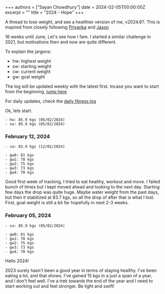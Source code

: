 +++
authors = ["Sayan Chowdhury"]
date = 2024-02-05T00:00:00Z
excerpt = ""
title = "2024 - Hope"
+++

A thread to lose weight, and see a healthier version of me, v2024.6?. This is inspired from closely following
[Priyanka](https://priyankasaggu11929.github.io/fitness.html) and [Jason](https://janusworx.com/fitness/)

16 weeks until June, Let's see how I fare. I started a similar challenge in 2021, but motivations then and now
are quite different.

To explain the jargons:

- hw: highest weight
- sw: starting weight
- cw: current weight
- gw: goal weight

The log will be updated weekly with the latest first. Incase you want to start from the beginning, [jump here](#february-11-2024)

For daily updates, check the [daily fitness log](/log/daily/2024)

Ok, lets start.

```
- hw: 85.9 kgs (05/02/2024)
- sw: 85.9 kgs (05/02/2024)
```

### February 12, 2024

```
- cw: 83.9 kgs (12/02/2024)

- gw0: 81 kgs
- gw1: 78 kgs
- gw2: 75 kgs
- gw3: 73 kgs
- gw4: 70 kgs
```

Good first week of tracking, I tried to eat healthy, workout and move. I failed
bunch of times but I kept moved ahead and looking to the next day. Starting few
days the drop was quite huge. Maybe water weight from the past days, but then it
stabilized at 83.7 kgs, so all the drop of after that is what I lost. First, goal
weight is still a bit far hopefully in next 2-3 weeks.

### February 05, 2024

```
- cw: 85.9 kgs (05/02/2024)

- gw0: 81 kgs
- gw1: 78 kgs
- gw2: 75 kgs
- gw3: 73 kgs
- gw4: 70 kgs
```

Hello 2024!

2023 surely hasn't been a good year in terms of staying healthy. I've been eating
a lot, and that shows. I've gained 15 kgs in a just a span of a year, and I don't
feel well. I've a trek towards the end of the year and I need to start working out
and feel stronger. Be light and swift!
